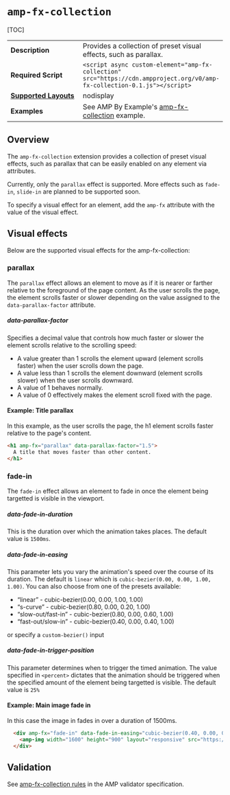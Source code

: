 <!---
Copyright 2018 The AMP HTML Authors. All Rights Reserved.

Licensed under the Apache License, Version 2.0 (the "License");
you may not use this file except in compliance with the License.
You may obtain a copy of the License at

      http://www.apache.org/licenses/LICENSE-2.0

Unless required by applicable law or agreed to in writing, software
distributed under the License is distributed on an "AS-IS" BASIS,
WITHOUT WARRANTIES OR CONDITIONS OF ANY KIND, either express or implied.
See the License for the specific language governing permissions and
limitations under the License.
-->

# <a name="amp-fx-collection"></a> `amp-fx-collection`

[TOC]

<table>
  <tr>
    <td width="40%"><strong>Description</strong></td>
    <td>Provides a collection of preset visual effects, such as parallax.</td>
  </tr>
  <tr>
    <td width="40%"><strong>Required Script</strong></td>
    <td><code>&lt;script async custom-element="amp-fx-collection" src="https://cdn.ampproject.org/v0/amp-fx-collection-0.1.js">&lt;/script></code></td>
  </tr>
  <tr>
    <td class="col-fourty"><strong><a href="https://www.ampproject.org/docs/guides/responsive/control_layout.html">Supported Layouts</a></strong></td>
    <td>nodisplay</td>
  </tr>
  <tr>
    <td width="40%"><strong>Examples</strong></td>
    <td>See AMP By Example's <a href="https://ampbyexample.com/components/amp-fx-collection/">amp-fx-collection</a> example.</td>
  </tr>
</table>

## Overview

The `amp-fx-collection` extension provides a collection of preset visual effects,
such as parallax that can be easily enabled on any element via attributes.

Currently, only the `parallax` effect is supported. More effects such as `fade-in`, `slide-in`
are planned to be supported soon.

To specify a visual effect for an element, add the `amp-fx` attribute with the value of the visual effect.


## Visual effects

Below are the supported visual effects for the amp-fx-collection:

### parallax

The `parallax` effect allows an element to move as if it is nearer or farther relative
to the foreground of the page content. As the user scrolls the page, the element
scrolls faster or slower depending on the value assigned to the
`data-parallax-factor` attribute.

##### data-parallax-factor

Specifies a decimal value that controls how much faster or slower the element scrolls
relative to the scrolling speed:

- A value greater than 1 scrolls the element upward (element scrolls faster) when the user scrolls down the page.
- A value less than 1 scrolls the element downward (element scrolls slower) when the user scrolls downward.
- A value of 1 behaves normally.
- A value of 0 effectively makes the element scroll fixed with the page.

#### Example: Title parallax

In this example, as the user scrolls the page, the h1 element scrolls faster relative to the page's content.

```html
<h1 amp-fx="parallax" data-parallax-factor="1.5">
  A title that moves faster than other content.
</h1>
```

### fade-in

The `fade-in` effect allows an element to fade in once the element being targetted is visible in the viewport.

##### data-fade-in-duration

This is the duration over which the animation takes places. The default value is `1500ms`.

##### data-fade-in-easing

This parameter lets you vary the animation's speed over the course of its duration. The default is `linear` which is `cubic-bezier(0.00, 0.00, 1.00, 1.00)`. You can also choose from one of the presets available:
* “linear” - cubic-bezier(0.00, 0.00, 1.00, 1.00)
* “s-curve” - cubic-bezier(0.80, 0.00, 0.20, 1.00)
* “slow-out/fast-in” - cubic-bezier(0.80, 0.00, 0.60, 1.00)
* “fast-out/slow-in” - cubic-bezier(0.40, 0.00, 0.40, 1.00)

or specify a `custom-bezier()` input

##### data-fade-in-trigger-position

This parameter determines when to trigger the timed animation. The value specified in `<percent>` dictates that the animation should be triggered when the specified amount of the element being targetted is visible. The default value is `25%`

#### Example: Main image fade in

In this case the image in fades in over a duration of 1500ms.

```html
  <div amp-fx="fade-in" data-fade-in-easing="cubic-bezier(0.40, 0.00, 0.40, 1.00)">
    <amp-img width="1600" height="900" layout="responsive" src="https://picsum.photos/1600/900?image=1069"></amp-img>
  </div>
```


## Validation

See [amp-fx-collection rules](https://github.com/ampproject/amphtml/blob/master/extensions/amp-fx-collection/validator-amp-fx-collection.protoascii) in the AMP validator specification.
